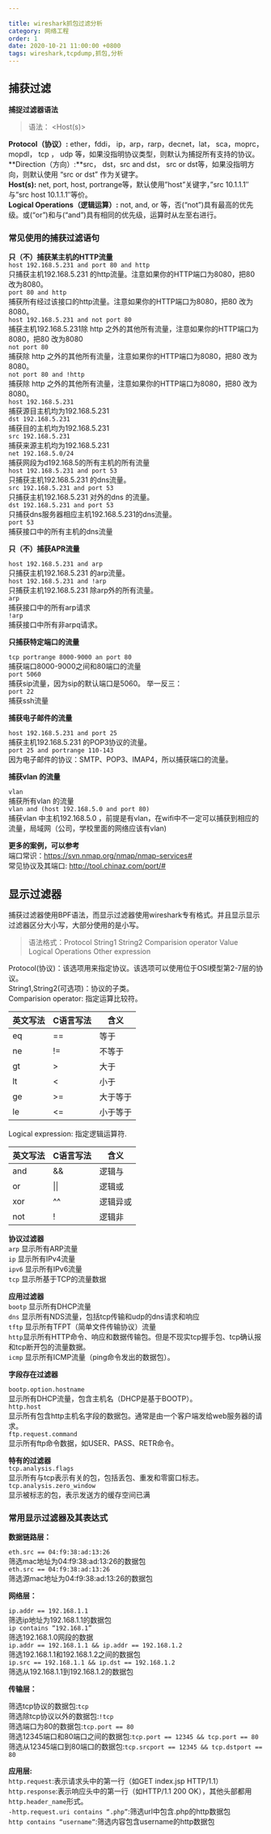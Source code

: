 ```yaml
---  
  
title: wireshark抓包过滤分析  
category: 网络工程  
order: 1  
date: 2020-10-21 11:00:00 +0800  
tags: wireshark,tcpdump,抓包,分析  
---  
```

  
## 捕获过滤  
  
**捕捉过滤器语法**    
  
> 语法：<Protocol> <Direction> <Host(s)> <Value> <Logical Operations> <Other expression>

**Protocol（协议）:** ether，fddi， ip，arp，rarp，decnet，lat， sca，moprc，mopdl， tcp ， udp 等，如果没指明协议类型，则默认为捕捉所有支持的协议。    
**Direction（方向）:**src， dst，src and dst， src or dst等，如果没指明方向，则默认使用 “src or dst” 作为关键字。    
**Host(s):** net, port, host, portrange等，默认使用”host”关键字，”src 10.1.1.1″与”src host 10.1.1.1″等价。    
**Logical Operations（逻辑运算）:** not, and, or 等，否(“not”)具有最高的优先级。或(“or”)和与(“and”)具有相同的优先级，运算时从左至右进行。   
 
### 常见使用的捕获过滤语句      
**只（不）捕获某主机的HTTP流量**  
`host 192.168.5.231 and port 80 and http`    
只捕获主机192.168.5.231 的http流量。注意如果你的HTTP端口为8080，把80 改为8080。  
`port 80 and http`    
捕获所有经过该接口的http流量。注意如果你的HTTP端口为8080，把80 改为8080。  
`host 192.168.5.231 and not port 80`    
捕获主机192.168.5.231除 http 之外的其他所有流量，注意如果你的HTTP端口为8080，把80 改为8080    
`not port 80`    
捕获除 http 之外的其他所有流量，注意如果你的HTTP端口为8080，把80 改为8080。  
`not port 80 and !http`    
捕获除 http 之外的其他所有流量，注意如果你的HTTP端口为8080，把80 改为8080。  
`host 192.168.5.231`    
捕获源目主机均为192.168.5.231  
`dst 192.168.5.231`    
捕获目的主机均为192.168.5.231  
`src 192.168.5.231`    
捕获来源主机均为192.168.5.231  
`net 192.168.5.0/24`    
捕获网段为d192.168.5的所有主机的所有流量  
`host 192.168.5.231 and port 53`    
只捕获主机192.168.5.231 的dns流量。  
`src 192.168.5.231 and port 53`    
只捕获主机192.168.5.231 对外的dns 的流量。  
`dst 192.168.5.231 and port 53`    
只捕获dns服务器相应主机192.168.5.231的dns流量。  
`port 53`    
捕获接口中的所有主机的dns流量  
  
**只（不）捕获APR流量**  
  
`host 192.168.5.231 and arp`    
只捕获主机192.168.5.231 的arp流量。  
`host 192.168.5.231 and !arp`    
只捕获主机192.168.5.231 除arp外的所有流量。  
`arp`    
捕获接口中的所有arp请求  
`!arp`    
捕获接口中所有非arpq请求。  
    
**只捕获特定端口的流量**  
  
`tcp portrange 8000-9000 an port 80`    
捕获端口8000-9000之间和80端口的流量    
`port 5060`    
捕获sip流量，因为sip的默认端口是5060。
举一反三：    
`port 22`    
捕获ssh流量     
  
**捕获电子邮件的流量**  
  
`host 192.168.5.231 and port 25`    
捕获主机192.168.5.231 的POP3协议的流量。  
`port 25 and portrange 110-143`    
因为电子邮件的协议：SMTP、POP3、IMAP4，所以捕获端口的流量。  
  
**捕获vlan 的流量**    
  
`vlan`    
捕获所有vlan 的流量  
`vlan and (host 192.168.5.0 and port 80)`    
捕获vlan 中主机192.168.5.0 ，前提是有vlan，在wifi中不一定可以捕获到相应的流量，局域网（公司，学校里面的网络应该有vlan)    
  
**更多的案例，可以参考**    
端口常识：https://svn.nmap.org/nmap/nmap-services#    
常见协议及其端口: http://tool.chinaz.com/port/#    
  
## 显示过滤器  
  
捕获过滤器使用BPF语法，而显示过滤器使用wireshark专有格式。并且显示显示过滤器区分大小写，大部分使用的是小写。    
  
> 语法格式：Protocol  String1 String2 Comparision operator Value Logical Operations Other expression
  
Protocol(协议)：该选项用来指定协议。该选项可以使用位于OSI模型第2-7层的协议。    
String1,String2(可选项)：协议的子类。    
Comparision operator: 指定运算比较符。    
  
| 英文写法 | C语言写法 | 含义     |  
| -------- | --------- | -------- |  
| eq       | ==        | 等于     |  
| ne       | !=        | 不等于   |  
| gt       | >         | 大于     |  
| lt       | <         | 小于     |  
| ge       | >=        | 大于等于 |  
| le       | <=        | 小于等于 |  
  
Logical expression: 指定逻辑运算符.    
  
| 英文写法 | C语言写法 | 含义     |  
| -------- | --------- | -------- |  
| and      | &&        | 逻辑与   |  
| or       | \|\|      | 逻辑或   |  
| xor      | ^^        | 逻辑异或 |  
| not      | !         | 逻辑非   |  
  
**协议过滤器**   
`arp`  显示所有ARP流量    
`ip` 显示所有IPv4流量    
`ipv6` 显示所有IPv6流量    
`tcp` 显示所基于TCP的流量数据    
    
**应用过滤器**    
`bootp` 显示所有DHCP流量    
`dns` 显示所有NDS流量，包括tcp传输和udp的dns请求和响应    
`tftp` 显示所有TFPT（简单文件传输协议）流量    
`http`显示所有HTTP命令、响应和数据传输包。但是不现实tcp握手包、tcp确认报和tcp断开包的流量数据。    
`icmp` 显示所有ICMP流量（ping命令发出的数据包）。    
    
**字段存在过滤器**   
  
`bootp.option.hostname`   
显示所有DHCP流量，包含主机名（DHCP是基于BOOTP）。    
`http.host`    
显示所有包含http主机名字段的数据包。通常是由一个客户端发给web服务器的请求。    
`ftp.request.command`    
显示所有ftp命令数据，如USER、PASS、RETR命令。    
  
**特有的过滤器**    
`tcp.analysis.flags`    
显示所有与tcp表示有关的包，包括丢包、重发和零窗口标志。    
`tcp.analysis.zero_window`     
显示被标志的包，表示发送方的缓存空间已满    
  
### 常用显示过滤器及其表达式  
  
**数据链路层：**    

`eth.src == 04:f9:38:ad:13:26`    
筛选mac地址为04:f9:38:ad:13:26的数据包    
`eth.src == 04:f9:38:ad:13:26`   
筛选源mac地址为04:f9:38:ad:13:26的数据包    

**网络层：**    

`ip.addr == 192.168.1.1`    
筛选ip地址为192.168.1.1的数据包    
`ip contains “192.168.1”`  
筛选192.168.1.0网段的数据    
`ip.addr == 192.168.1.1 && ip.addr == 192.168.1.2`    
筛选192.168.1.1和192.168.1.2之间的数据包    
`ip.src == 192.168.1.1 && ip.dst == 192.168.1.2`    
筛选从192.168.1.1到192.168.1.2的数据包    
  
**传输层：**  
  
筛选tcp协议的数据包:`tcp`    
筛选除tcp协议以外的数据包:`!tcp`    
筛选端口为80的数据包:`tcp.port == 80`    
筛选12345端口和80端口之间的数据包:`tcp.port == 12345 && tcp.port == 80`    
筛选从12345端口到80端口的数据包:`tcp.srcport == 12345 && tcp.dstport == 80`    

**应用层:**   
`http.request`:表示请求头中的第一行（如GET index.jsp HTTP/1.1）    
`http.response`:表示响应头中的第一行（如HTTP/1.1 200 OK），其他头部都用`http.header_name`形式。    
`-http.request.uri contains “.php”`:筛选url中包含.php的http数据包    
`http contains “username”`:筛选内容包含username的http数据包    